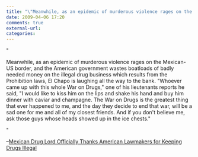 ```yaml
---
title: "\"Meanwhile, as an epidemic of murderous violence rages on the Mexican-US borde...\""
date: 2009-04-06 17:20
comments: true
external-url:
categories:
---
```

"

Meanwhile, as an epidemic of murderous violence rages on the Mexican-US border, and the American government wastes boatloads of badly needed money on the illegal drug business which results from the Prohibition laws, El Chapo is laughing all the way to the bank. "Whoever came up with this whole War on Drugs," one of his lieutenants reports he said, "I would like to kiss him on the lips and shake his hand and buy him dinner with caviar and champagne. The War on Drugs is the greatest thing that ever happened to me, and the day they decide to end that war, will be a sad one for me and all of my closest friends. And if you don't believe me, ask those guys whose heads showed up in the ice chests."

"

–[Mexican Drug Lord Officially Thanks American Lawmakers for Keeping Drugs Illegal][1]

  [1]: http://www.cannabisculture.com/v2/content/mexican-drug-lord-officially-thanks-american-lawmakers-keeping-drugs-illegal
